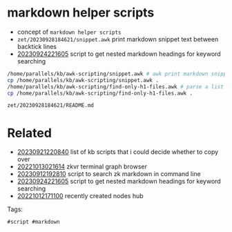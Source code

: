 # markdown helper scripts

- concept of `markdown helper scripts`
- `zet/20230928184621/snippet.awk` print markdown snippet text between backtick lines
- [20230924221605](/zet/20230924221605/README.md) script to get nested markdown headings for keyword searching

```bash
/home/parallels/kb/awk-scripting/snippet.awk # awk print markdown snippet text between backtick lines
cp /home/parallels/kb/awk-scripting/snippet.awk .
/home/parallels/kb/awk-scripting/find-only-h1-files.awk # parse a list of files and figure out if they contain h2 headings
cp /home/parallels/kb/awk-scripting/find-only-h1-files.awk .
```

` zet/20230928184621/README.md `

# Related

- [20230921220840](/zet/20230921220840/README.md) list of kb scripts that i could decide whether to copy over
- [20221013021614](/zet/20221013021614/README.md) zkvr terminal graph browser
- [20230912192810](/zet/20230912192810/README.md) script to search zk markdown in command line
- [20230924221605](/zet/20230924221605/README.md) script to get nested markdown headings for keyword searching
- [20221012171100](/zet/20221012171100/README.md) recently created nodes hub

Tags:

    #script #markdown

